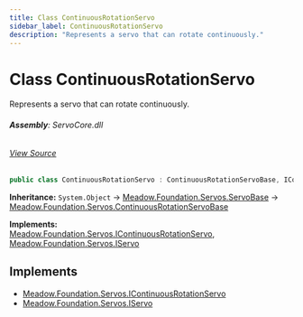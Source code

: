 ```yaml
---
title: Class ContinuousRotationServo
sidebar_label: ContinuousRotationServo
description: "Represents a servo that can rotate continuously."
---
```

# Class ContinuousRotationServo
Represents a servo that can rotate continuously.

###### **Assembly**: ServoCore.dll
###### [View Source](https://github.com/WildernessLabs/Meadow.Foundation.git/blob/develop/Source/Meadow.Foundation.Peripherals/Servos.ServoCore/Driver/ContinuousRotationServo.cs#L8)
```csharp title="Declaration"
public class ContinuousRotationServo : ContinuousRotationServoBase, IContinuousRotationServo, IServo
```
**Inheritance:** `System.Object` -> [Meadow.Foundation.Servos.ServoBase](../Meadow.Foundation.Servos/ServoBase) -> [Meadow.Foundation.Servos.ContinuousRotationServoBase](../Meadow.Foundation.Servos/ContinuousRotationServoBase)

**Implements:**  
[Meadow.Foundation.Servos.IContinuousRotationServo](../Meadow.Foundation.Servos/IContinuousRotationServo), [Meadow.Foundation.Servos.IServo](../Meadow.Foundation.Servos/IServo)


## Implements

* [Meadow.Foundation.Servos.IContinuousRotationServo](../Meadow.Foundation.Servos/IContinuousRotationServo)
* [Meadow.Foundation.Servos.IServo](../Meadow.Foundation.Servos/IServo)

